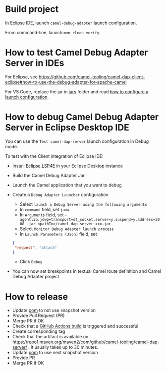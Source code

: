 # Build project

In Eclipse IDE, launch `camel-debug-adapter` launch configuration.

From command-line, launch `mvn clean verify`.

# How to test Camel Debug Adapter Server in IDEs

For Eclipse, see https://github.com/camel-tooling/camel-dap-client-eclipse#how-to-use-the-debug-adapter-for-apache-camel

For VS Code, replace the jar in [jars](https://github.com/camel-tooling/camel-dap-client-vscode/tree/main/jars) folder and read [how to configure a launch configuration](https://github.com/camel-tooling/camel-dap-client-vscode#how-to-use-it).

# How to debug Camel Debug Adapter Server in Eclipse Desktop IDE

You can use the `Test camel-dap-server` launch configuration in Debug mode.

To test with the Client integration of Eclipse IDE:

- Install [Eclipse LSP4E](https://projects.eclipse.org/projects/technology.lsp4e) in your Eclipse Desktop instance
- Build the Camel Debug Adapter Jar
- Launch the Camel application that you want to debug
- Create a `Debug Adapter Launcher` configuration
  - Select `launch a Debug Server using the following arguments`
  - In `command` field, set `java`
  - In `Arguments` field, set `-agentlib:jdwp=transport=dt_socket,server=y,suspend=y,address=3000 -jar <pathTo>/camel-dap-server-xxx.jar`
  - Select `Monitor Debug Adapter launch process`
  - In `Launch Parameters (Json)` field, set
  
  ```json
  {
   "request": "attach"
  }
  ```
  - Click `Debug`
- You can now set breakpoints in textual Camel route definition and Camel Debug Adapter project

# How to release

- Update [pom](pom.xml) to not use snapshot version
- Provide Pull Request (PR)
- Merge PR if OK
- Check that a [GitHub Actions build](https://github.com/camel-tooling/camel-debug-adapter/actions) is triggered and successful
- Create corresponding tag
- Check that the artifact is available on https://repo1.maven.org/maven2/com/github/camel-tooling/camel-dap-server/ . It usually takes up to 30 minutes.
- Update [pom](pom.xml) to use next snapshot version
- Provide PR
- Merge PR if OK
